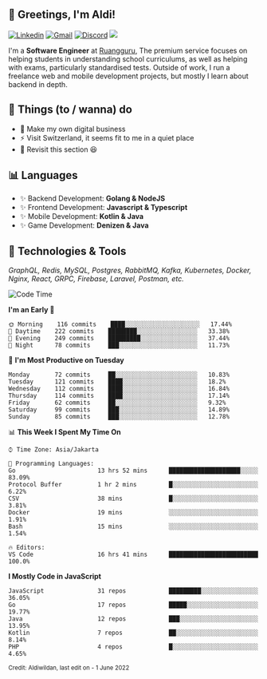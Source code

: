 <!-- Greetings -->
## 👋 Greetings, I'm Aldi!

<!-- Social Media -->
[![Linkedin](https://img.shields.io/badge/-aldiwildan-blue?style=flat&logo=Linkedin&logoColor=white)](https://www.linkedin.com/in/aldiwildan/)
[![Gmail](https://img.shields.io/badge/-aldiwild77@gmail.com-c14438?style=flat&logo=Gmail&logoColor=white)](mailto:aldiwild77@gmail.com)
[![Discord](https://img.shields.io/badge/-Chroma-5663F7?style=flat&logo=Discord&logoColor=white)](https://discord.gg/BUxraQ8)
![](https://komarev.com/ghpvc/?username=aldiwildan77&label=Visitor&color=2bbc8a)

<!-- Introduction -->
I'm a **Software Engineer** at [Ruangguru](https://ruangguru.com), The premium service focuses on helping students in understanding school curriculums, as well as helping with exams, particularly standardised tests. Outside of work, I run a freelance web and mobile development projects, but mostly I learn about backend in depth.

## 📃 Things (to / wanna) do
- 🐝 Make my own digital business
- ⚡ Visit Switzerland, it seems fit to me in a quiet place
- 🌱 Revisit this section 😆

## 📊 Languages
- ✨ Backend Development: **Golang & NodeJS**
- ✨ Frontend Development: **Javascript & Typescript**
- ✨ Mobile Development: **Kotlin & Java**
- ✨ Game Development: **Denizen & Java**

## 🔧 Technologies & Tools
*GraphQL, Redis, MySQL, Postgres, RabbitMQ, Kafka, Kubernetes, Docker, Nginx, React, GRPC, Firebase, Laravel, Postman, etc.*

<!--START_SECTION:waka-->
![Code Time](http://img.shields.io/badge/Code%20Time-764%20hrs%2042%20mins-blue)

**I'm an Early 🐤** 

```text
🌞 Morning    116 commits    ████░░░░░░░░░░░░░░░░░░░░░   17.44% 
🌆 Daytime    222 commits    ████████░░░░░░░░░░░░░░░░░   33.38% 
🌃 Evening    249 commits    █████████░░░░░░░░░░░░░░░░   37.44% 
🌙 Night      78 commits     ███░░░░░░░░░░░░░░░░░░░░░░   11.73%

```
📅 **I'm Most Productive on Tuesday** 

```text
Monday       72 commits     ██░░░░░░░░░░░░░░░░░░░░░░░   10.83% 
Tuesday      121 commits    ████░░░░░░░░░░░░░░░░░░░░░   18.2% 
Wednesday    112 commits    ████░░░░░░░░░░░░░░░░░░░░░   16.84% 
Thursday     114 commits    ████░░░░░░░░░░░░░░░░░░░░░   17.14% 
Friday       62 commits     ██░░░░░░░░░░░░░░░░░░░░░░░   9.32% 
Saturday     99 commits     ███░░░░░░░░░░░░░░░░░░░░░░   14.89% 
Sunday       85 commits     ███░░░░░░░░░░░░░░░░░░░░░░   12.78%

```


📊 **This Week I Spent My Time On** 

```text
⌚︎ Time Zone: Asia/Jakarta

💬 Programming Languages: 
Go                       13 hrs 52 mins      ████████████████████░░░░░   83.09% 
Protocol Buffer          1 hr 2 mins         █░░░░░░░░░░░░░░░░░░░░░░░░   6.22% 
CSV                      38 mins             █░░░░░░░░░░░░░░░░░░░░░░░░   3.81% 
Docker                   19 mins             ░░░░░░░░░░░░░░░░░░░░░░░░░   1.91% 
Bash                     15 mins             ░░░░░░░░░░░░░░░░░░░░░░░░░   1.54%

🔥 Editors: 
VS Code                  16 hrs 41 mins      █████████████████████████   100.0%

```

**I Mostly Code in JavaScript** 

```text
JavaScript               31 repos            █████████░░░░░░░░░░░░░░░░   36.05% 
Go                       17 repos            █████░░░░░░░░░░░░░░░░░░░░   19.77% 
Java                     12 repos            ███░░░░░░░░░░░░░░░░░░░░░░   13.95% 
Kotlin                   7 repos             ██░░░░░░░░░░░░░░░░░░░░░░░   8.14% 
PHP                      4 repos             █░░░░░░░░░░░░░░░░░░░░░░░░   4.65%

```



<!--END_SECTION:waka-->

<sub>Credit: Aldiwildan, last edit on - 1 June 2022</sub>
